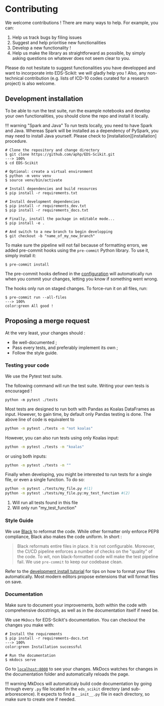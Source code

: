 # Contributing

We welcome contributions ! There are many ways to help. For example, you can:

1. Help us track bugs by filing issues
2. Suggest and help prioritise new functionalities
3. Develop a new functionality !
4. Help us make the library as straightforward as possible, by simply asking questions on whatever does not seem clear to you.

Please do not hesitate to suggest functionalities you have developped and want to incorporate into EDS-Scikit: we will gladly help you !
Also, any non-technical contribution (e.g. lists of ICD-10 codes curated for a research project) is also welcome.

## Development installation

To be able to run the test suite, run the example notebooks and develop your own functionalities, you should clone the repo and install it locally.

!!! warning "Spark and Java"
    To run tests locally, you need to have Spark and Java. Whereas Spark will be installed as a dependency of PySpark, you may need to install Java yourself. Please check to [installation][installation] procedure.

<div class="termy">

```console
# Clone the repository and change directory
$ git clone https://github.com/aphp/EDS-Scikit.git
---> 100%
$ cd EDS-Scikit

# Optional: create a virtual environment
$ python -m venv venv
$ source venv/bin/activate

# Install dependencies and build resources
$ pip install -r requirements.txt

# Install development dependencies
$ pip install -r requirements_dev.txt
$ pip install -r requirements_docs.txt

# Finally, install the package in editable mode...
$ pip install -e .

# And switch to a new branch to begin developping
$ git checkout -b "name_of_my_new_branch"
```

</div>

To make sure the pipeline will not fail because of formatting errors, we added pre-commit hooks using the `pre-commit` Python library. To use it, simply install it:

<div class="termy">

```console
$ pre-commit install
```

</div>

The pre-commit hooks defined in the [configuration](https://github.com/aphp/EDS-Scikit/blob/master/.pre-commit-config.yaml) will automatically run when you commit your changes, letting you know if something went wrong.

The hooks only run on staged changes. To force-run it on all files, run:

<div class="termy">

```console
$ pre-commit run --all-files
---> 100%
color:green All good !
```

</div>

## Proposing a merge request

At the very least, your changes should :

- Be well-documented ;
- Pass every tests, and preferably implement its own ;
- Follow the style guide.

### Testing your code

We use the Pytest test suite.

The following command will run the test suite. Writing your own tests is encouraged !

```shell
python -m pytest ./tests
```

Most tests are designed to run both with Pandas as Koalas DataFrames as input. However, to gain time, by default only Pandas testing is done. The above line of code is equivalent to

```bash
python -m pytest ./tests -m "not koalas"
```

However, you can also run tests using only Koalas input:

```bash
python -m pytest ./tests -m "koalas"
```

or using both inputs:

```bash
python -m pytest ./tests -m ""
```

Finally when developing, you might be interested to run tests for a single file, or even a single function. To do so:

```bash
python -m pytest ./tests/my_file.py #(1)
python -m pytest ./tests/my_file.py:my_test_function #(2)
```
1. Will run all tests found in this file
2. Will only run "my_test_function"

### Style Guide

We use [Black](https://github.com/psf/black) to reformat the code. While other formatter only enforce PEP8 compliance, Black also makes the code uniform. In short :

> Black reformats entire files in place. It is not configurable.
Moreover, the CI/CD pipeline enforces a number of checks on the "quality" of the code. To wit, non black-formatted code will make the test pipeline fail. We use `pre-commit` to keep our codebase clean.

Refer to the [development install tutorial](#development-installation) for tips on how to format your files automatically.
Most modern editors propose extensions that will format files on save.

### Documentation

Make sure to document your improvements, both within the code with comprehensive docstrings,
as well as in the documentation itself if need be.

We use `MkDocs` for EDS-Scikit's documentation. You can checkout the changes you make with:

<div class="termy">

```console
# Install the requirements
$ pip install -r requirements-docs.txt
---> 100%
color:green Installation successful

# Run the documentation
$ mkdocs serve
```

</div>

Go to [`localhost:8000`](http://localhost:8000) to see your changes. MkDocs watches for changes in the documentation folder
and automatically reloads the page.

!!! warning
    MkDocs will automaticaly build code documentation by going through every `.py` file located in the `eds_scikit` directory (and sub-arborescence). It expects to find a `__init__.py` file in each directory, so make sure to create one if needed.
